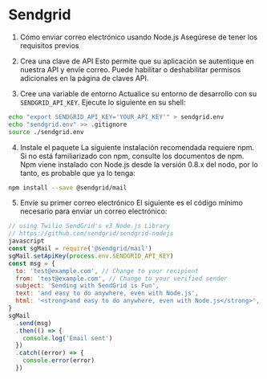 # Sendgrid
1. Cómo enviar correo electrónico usando Node.js
Asegúrese de tener los requisitos previos

2. Crea una clave de API
Esto permite que su aplicación se autentique en nuestra API y envíe correo. Puede habilitar o deshabilitar permisos adicionales en la página de claves API.

3. Cree una variable de entorno
Actualice su entorno de desarrollo con su `SENDGRID_API_KEY`. Ejecute lo siguiente en su shell:

```bash
echo "export SENDGRID_API_KEY='YOUR_API_KEY'" > sendgrid.env
echo "sendgrid.env" >> .gitignore
source ./sendgrid.env
```

4. Instale el paquete
La siguiente instalación recomendada requiere npm. Si no está familiarizado con npm, consulte los documentos de npm. Npm viene instalado con Node.js desde la versión 0.8.x del nodo, por lo tanto, es probable que ya lo tenga:

```bash
npm install --save @sendgrid/mail
```

5. Envíe su primer correo electrónico
El siguiente es el código mínimo necesario para enviar un correo electrónico:

```js
// using Twilio SendGrid's v3 Node.js Library
// https://github.com/sendgrid/sendgrid-nodejs
javascript
const sgMail = require('@sendgrid/mail')
sgMail.setApiKey(process.env.SENDGRID_API_KEY)
const msg = {
  to: 'test@example.com', // Change to your recipient
  from: 'test@example.com', // Change to your verified sender
  subject: 'Sending with SendGrid is Fun',
  text: 'and easy to do anywhere, even with Node.js',
  html: '<strong>and easy to do anywhere, even with Node.js</strong>',
}
sgMail
  .send(msg)
  .then(() => {
    console.log('Email sent')
  })
  .catch((error) => {
    console.error(error)
  })
```
